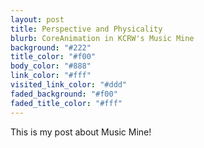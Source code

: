 ```yaml
---
layout: post
title: Perspective and Physicality
blurb: CoreAnimation in KCRW's Music Mine
background: "#222"
title_color: "#f00"
body_color: "#888"
link_color: "#fff"
visited_link_color: "#ddd"
faded_background: "#f00"
faded_title_color: "#fff"
---
```


This is my post about Music Mine!

